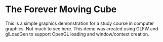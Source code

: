 # The Forever Moving Cube
This is a simple graphics demonstration for a study course in computer graphics. Not much to see here. This demo was created using GLFW and glLoadGen to support OpenGL loading and window/context creation.